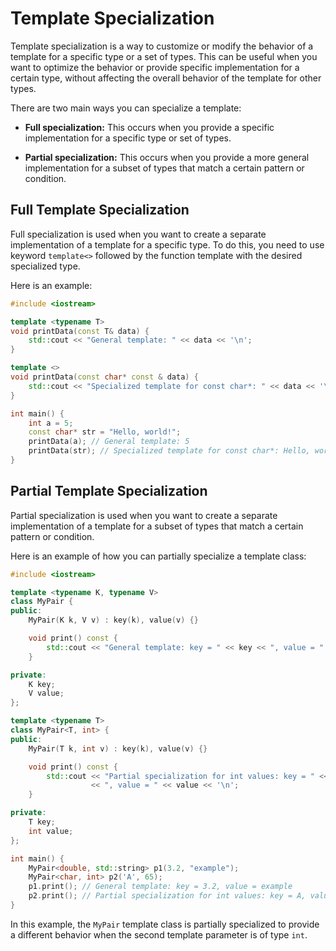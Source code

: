 # Template Specialization

Template specialization is a way to customize or modify the behavior of a template for a specific type or a set of types. This can be useful when you want to optimize the behavior or provide specific implementation for a certain type, without affecting the overall behavior of the template for other types.

There are two main ways you can specialize a template:

- **Full specialization:** This occurs when you provide a specific implementation for a specific type or set of types.

- **Partial specialization:** This occurs when you provide a more general implementation for a subset of types that match a certain pattern or condition.

## Full Template Specialization

Full specialization is used when you want to create a separate implementation of a template for a specific type. To do this, you need to use keyword `template<>` followed by the function template with the desired specialized type.

Here is an example:

```cpp
#include <iostream>

template <typename T>
void printData(const T& data) {
    std::cout << "General template: " << data << '\n';
}

template <>
void printData(const char* const & data) {
    std::cout << "Specialized template for const char*: " << data << '\n';
}

int main() {
    int a = 5;
    const char* str = "Hello, world!";
    printData(a); // General template: 5
    printData(str); // Specialized template for const char*: Hello, world!
}
```

## Partial Template Specialization

Partial specialization is used when you want to create a separate implementation of a template for a subset of types that match a certain pattern or condition.

Here is an example of how you can partially specialize a template class:

```cpp
#include <iostream>

template <typename K, typename V>
class MyPair {
public:
    MyPair(K k, V v) : key(k), value(v) {}

    void print() const {
        std::cout << "General template: key = " << key << ", value = " << value << '\n';
    }

private:
    K key;
    V value;
};

template <typename T>
class MyPair<T, int> {
public:
    MyPair(T k, int v) : key(k), value(v) {}

    void print() const {
        std::cout << "Partial specialization for int values: key = " << key
                  << ", value = " << value << '\n';
    }

private:
    T key;
    int value;
};

int main() {
    MyPair<double, std::string> p1(3.2, "example");
    MyPair<char, int> p2('A', 65);
    p1.print(); // General template: key = 3.2, value = example
    p2.print(); // Partial specialization for int values: key = A, value = 65
}
```

In this example, the `MyPair` template class is partially specialized to provide a different behavior when the second template parameter is of type `int`.
